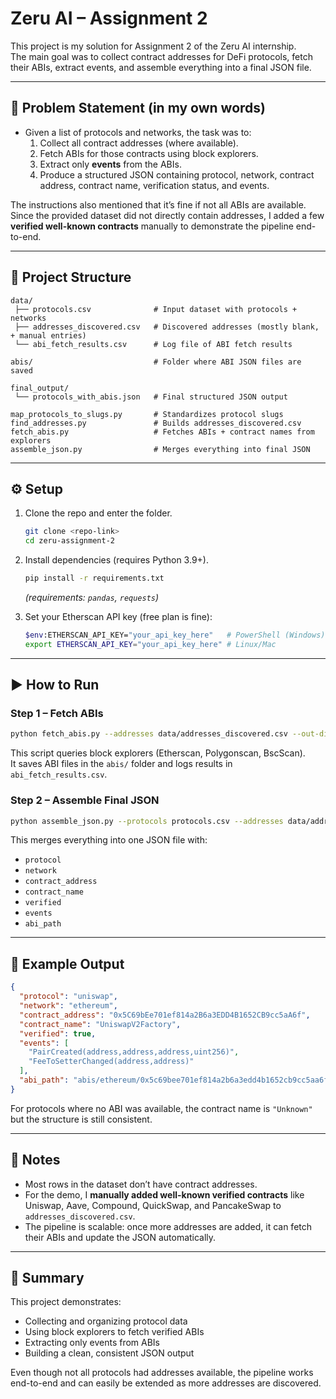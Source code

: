 # Zeru AI – Assignment 2

This project is my solution for Assignment 2 of the Zeru AI internship.  
The main goal was to collect contract addresses for DeFi protocols, fetch their ABIs, extract events, and assemble everything into a final JSON file.

---

## 📌 Problem Statement (in my own words)
- Given a list of protocols and networks, the task was to:
  1. Collect all contract addresses (where available).
  2. Fetch ABIs for those contracts using block explorers.
  3. Extract only **events** from the ABIs.
  4. Produce a structured JSON containing protocol, network, contract address, contract name, verification status, and events.

The instructions also mentioned that it’s fine if not all ABIs are available.  
Since the provided dataset did not directly contain addresses, I added a few **verified well-known contracts** manually to demonstrate the pipeline end-to-end.

---

## 📂 Project Structure
```
data/
 ├── protocols.csv              # Input dataset with protocols + networks
 ├── addresses_discovered.csv   # Discovered addresses (mostly blank, + manual entries)
 └── abi_fetch_results.csv      # Log file of ABI fetch results

abis/                           # Folder where ABI JSON files are saved

final_output/
 └── protocols_with_abis.json   # Final structured JSON output

map_protocols_to_slugs.py       # Standardizes protocol slugs
find_addresses.py               # Builds addresses_discovered.csv
fetch_abis.py                   # Fetches ABIs + contract names from explorers
assemble_json.py                # Merges everything into final JSON
```

---

## ⚙️ Setup
1. Clone the repo and enter the folder.
   ```bash
   git clone <repo-link>
   cd zeru-assignment-2
   ```

2. Install dependencies (requires Python 3.9+).
   ```bash
   pip install -r requirements.txt
   ```
   *(requirements: `pandas`, `requests`)*

3. Set your Etherscan API key (free plan is fine):
   ```bash
   $env:ETHERSCAN_API_KEY="your_api_key_here"   # PowerShell (Windows)
   export ETHERSCAN_API_KEY="your_api_key_here" # Linux/Mac
   ```

---

## ▶️ How to Run
### Step 1 – Fetch ABIs
```bash
python fetch_abis.py --addresses data/addresses_discovered.csv --out-dir abis
```
This script queries block explorers (Etherscan, Polygonscan, BscScan).  
It saves ABI files in the `abis/` folder and logs results in `abi_fetch_results.csv`.

### Step 2 – Assemble Final JSON
```bash
python assemble_json.py --protocols protocols.csv --addresses data/addresses_discovered.csv --abis data/abi_fetch_results.csv --out final_output/protocols_with_abis.json
```
This merges everything into one JSON file with:
- `protocol`
- `network`
- `contract_address`
- `contract_name`
- `verified`
- `events`
- `abi_path`

---

## 📝 Example Output
```json
{
  "protocol": "uniswap",
  "network": "ethereum",
  "contract_address": "0x5C69bEe701ef814a2B6a3EDD4B1652CB9cc5aA6f",
  "contract_name": "UniswapV2Factory",
  "verified": true,
  "events": [
    "PairCreated(address,address,address,uint256)",
    "FeeToSetterChanged(address,address)"
  ],
  "abi_path": "abis/ethereum/0x5c69bee701ef814a2b6a3edd4b1652cb9cc5aa6f.json"
}
```

For protocols where no ABI was available, the contract name is `"Unknown"` but the structure is still consistent.

---

## 📌 Notes
- Most rows in the dataset don’t have contract addresses.  
- For the demo, I **manually added well-known verified contracts** like Uniswap, Aave, Compound, QuickSwap, and PancakeSwap to `addresses_discovered.csv`.  
- The pipeline is scalable: once more addresses are added, it can fetch their ABIs and update the JSON automatically.

---

## 🎯 Summary
This project demonstrates:
- Collecting and organizing protocol data  
- Using block explorers to fetch verified ABIs  
- Extracting only events from ABIs  
- Building a clean, consistent JSON output  

Even though not all protocols had addresses available, the pipeline works end-to-end and can easily be extended as more addresses are discovered.
